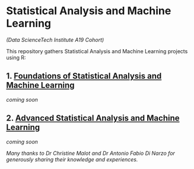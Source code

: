 # Statistical Analysis and Machine Learning
*(Data ScienceTech Institute A19 Cohort)*

This repository gathers Statistical Analysis and Machine Learning projects using R:


## 1. [Foundations of Statistical Analysis and Machine Learning](https://github.com/lisakoppe/DSTI-Statistical_Analysis_and_Machine_Learning/tree/master/FSML)
*coming soon*

## 2. [Advanced Statistical Analysis and Machine Learning](https://github.com/lisakoppe/DSTI-Statistical_Analysis_and_Machine_Learning/tree/master/ASML)
*coming soon*


*Many thanks to Dr Christine Malot and Dr Antonio Fabio Di Narzo for generously sharing their knowledge and experiences.*
